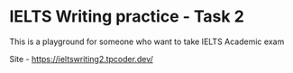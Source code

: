 # IELTS Writing practice - Task 2

This is a playground for someone who want to take IELTS Academic exam

Site - https://ieltswriting2.tpcoder.dev/
